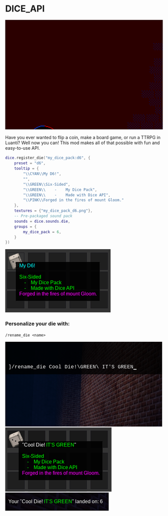 # DICE_API

![DICE_API Promotional GIF](https://github.com/Extex101/link-images/blob/main/dice_api_hey_bub_ya_wanna_die_ya_got_the_cash.gif?raw=true)

Have you ever wanted to flip a coin, make a board game, or run a TTRPG in Luanti? Well now you can!
This mod makes all of that possible with fun and easy-to-use API.

```lua
dice.register_die("my_dice_pack:d6", {
    preset = "d6",
    tooltip = {
        "\\CYAN\\My D6!",
        "",
        "\\GREEN\\Six-Sided",
        "\\GREEN\\    -    My Dice Pack",
        "\\GREEN\\    -    Made with Dice API",
        "\\PINK\\Forged in the fires of mount Gloom."
    },
    textures = {"my_dice_pack_d6.png"},
    -- Pre-packaged sound pack
    sounds = dice.sounds.die,
    groups = {
        my_dice_pack = 6,
    }
})

```

![DICE_API Example Die](https://github.com/Extex101/link-images/blob/main/dice_api_example_die_tooltip.png?raw=true)


### Personalize your die with:
`/rename_die <name>`


![DICE_API Renaming Die](https://github.com/Extex101/link-images/blob/main/dice_api_rename_die_example.png?raw=true)
![DICE_API Renamed Die Tooltip](https://github.com/Extex101/link-images/blob/main/dice_api_renamed_die_example.png?raw=true)
![DICE_API Renamed chat message](https://github.com/Extex101/link-images/blob/main/dice_api_rolled_die_result_renamed.png?raw=true)